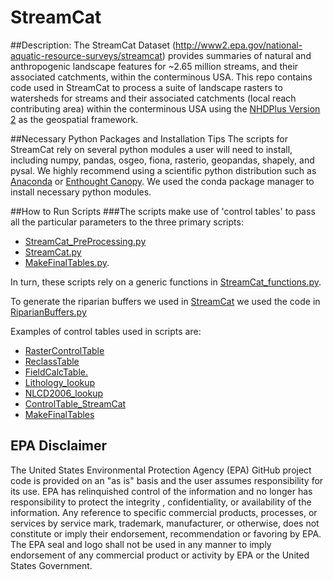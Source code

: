 # StreamCat

##Description: 
The StreamCat Dataset (http://www2.epa.gov/national-aquatic-resource-surveys/streamcat) provides summaries of natural and anthropogenic landscape features for ~2.65 million streams, and their associated catchments, within the conterminous USA. This repo contains code used in StreamCat to process a suite of landscape rasters to watersheds for streams and their associated catchments (local reach contributing area) within the conterminous USA using the [NHDPlus Version 2](http://www.horizon-systems.com/NHDPlus/NHDPlusV2_data.php) as the geospatial framework.

##Necessary Python Packages and Installation Tips
The scripts for StreamCat rely on several python modules a user will need to install, including numpy, pandas, osgeo, fiona, rasterio, geopandas, shapely, and pysal.  We highly recommend using a scientific python distribution such as [Anaconda](https://www.continuum.io/downloads) or [Enthought Canopy](https://www.enthought.com/products/canopy/).  We used the conda package manager to install necessary python modules.

##How to Run Scripts
###The scripts make use of 'control tables' to pass all the particular parameters to the three primary scripts: 
+ [StreamCat_PreProcessing.py](https://github.com/USEPA/StreamCat/blob/master/StreamCat_PreProcessing.py)
+ [StreamCat.py](https://github.com/USEPA/StreamCat/blob/master/StreamCat.py)
+ [MakeFinalTables.py](https://github.com/USEPA/StreamCat/blob/master/StreamCat_functions.py).  

In turn, these scripts rely on a generic functions in [StreamCat_functions.py](https://github.com/USEPA/StreamCat/blob/master/StreamCat_functions.py). 

To generate the riparian buffers we used in [StreamCat](ftp://newftp.epa.gov/EPADataCommons/ORD/NHDPlusLandscapeAttributes/StreamCat/Documentation/ReadMe.html) we used the code in [RiparianBuffers.py](https://github.com/USEPA/StreamCat/blob/master/RiparianBuffer.py) 

Examples of control tables used in scripts are:
+ [RasterControlTable](https://github.com/USEPA/StreamCat/blob/master/RasterControlTable.csv)
+ [ReclassTable](https://github.com/USEPA/StreamCat/blob/master/ReclassTable.csv)
+ [FieldCalcTable.](https://github.com/USEPA/StreamCat/blob/master/FieldCalcTable.csv)
+ [Lithology_lookup](https://github.com/USEPA/StreamCat/blob/master/Lithology_lookup.csv)
+ [NLCD2006_lookup](https://github.com/USEPA/StreamCat/blob/master/NLCD2006_lookup.csv)
+ [ControlTable_StreamCat](https://github.com/USEPA/StreamCat/blob/master/ControlTable_StreamCat.csv)
+ [MakeFinalTables](https://github.com/USEPA/StreamCat/blob/master/MakeFinalTables.csv)

## EPA Disclaimer
The United States Environmental Protection Agency (EPA) GitHub project code is provided on an "as is" basis and the user assumes responsibility for its use.  EPA has relinquished control of the information and no longer has responsibility to protect the integrity , confidentiality, or availability of the information.  Any reference to specific commercial products, processes, or services by service mark, trademark, manufacturer, or otherwise, does not constitute or imply their endorsement, recommendation or favoring by EPA.  The EPA seal and logo shall not be used in any manner to imply endorsement of any commercial product or activity by EPA or the United States Government.

